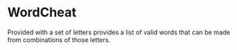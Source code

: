 # WordCheat
Provided with a set of letters provides a list of valid words that can be made from combinations of those letters.
